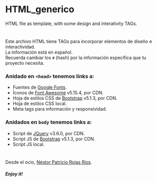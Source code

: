 # HTML_generico
HTML file as template, with some design and interativity TAGs.
#
Este archivo HTML tiene TAGs para incorporar elementos de diseño e interactividad.\
La información está en español.\
Recuerda cambiar los `#` (hash) por la información específica que tu proyecto necesita.

### Anidado en `<head>` tenemos links a:
- Fuentes de [Google Fonts](https://fonts.google.com/).
- Íconos de [Font Awesome](https://fontawesome.com/) v5.15.4, por CDN.
- Hoja de estilos CSS de [Bootstrap](https://getbootstrap.com/) v5.1.3, por CDN.
- Hoja de estilos CSS local.
- Meta tags para información y responsividad.

### Anidados en `body` tenemos links a:
- Script de [JQuery](https://jquery.com/) v3.6.0, por CDN.
- Script JS de [Bootstrap](https://getbootstrap.com/) v5.1.3, por CDN.
- Script JS local.
#
Desde el ocio, [Néstor Patricio Rojas Ríos](https://github.com/NestorPatricio).
##### _Enjoy it!_

